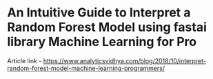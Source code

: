 # An Intuitive Guide to Interpret a Random Forest Model using fastai library Machine Learning for Pro

Article link - https://www.analyticsvidhya.com/blog/2018/10/interpret-random-forest-model-machine-learning-programmers/
